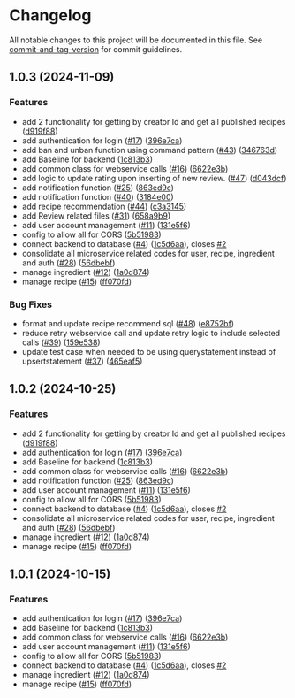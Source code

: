 # Changelog

All notable changes to this project will be documented in this file. See [commit-and-tag-version](https://github.com/absolute-version/commit-and-tag-version) for commit guidelines.

## 1.0.3 (2024-11-09)


### Features

* add 2 functionality for getting by creator Id and get all published recipes ([d919f88](https://github.com/dmss-group3-practice-module/backend/commit/d919f88531a795843a3edbed2377f0c7facaa7ab))
* add authentication for login ([#17](https://github.com/dmss-group3-practice-module/backend/issues/17)) ([396e7ca](https://github.com/dmss-group3-practice-module/backend/commit/396e7ca0739995e1747dc6f2fdb173254300ae08))
* add ban and unban function using command pattern ([#43](https://github.com/dmss-group3-practice-module/backend/issues/43)) ([346763d](https://github.com/dmss-group3-practice-module/backend/commit/346763d7055bf97c963886b337dfc4aadaef1a31))
* add Baseline for backend ([1c813b3](https://github.com/dmss-group3-practice-module/backend/commit/1c813b39198f2d199e0a611b134c177cb425c250))
* add common class for webservice calls ([#16](https://github.com/dmss-group3-practice-module/backend/issues/16)) ([6622e3b](https://github.com/dmss-group3-practice-module/backend/commit/6622e3bbb1d19f46fccb6795ba74b14b2929ebfd))
* add logic to update rating upon inserting of new review. ([#47](https://github.com/dmss-group3-practice-module/backend/issues/47)) ([d043dcf](https://github.com/dmss-group3-practice-module/backend/commit/d043dcf29fce73688264cdb698c2fe27c2a45355))
* add notification function ([#25](https://github.com/dmss-group3-practice-module/backend/issues/25)) ([863ed9c](https://github.com/dmss-group3-practice-module/backend/commit/863ed9cf10f6ce4e91cc9662e1f8f29552680f90))
* add notification function ([#40](https://github.com/dmss-group3-practice-module/backend/issues/40)) ([3184e00](https://github.com/dmss-group3-practice-module/backend/commit/3184e00f13c849cbc83baf72138aef18e33687b0))
* add recipe recommendation ([#44](https://github.com/dmss-group3-practice-module/backend/issues/44)) ([c3a3145](https://github.com/dmss-group3-practice-module/backend/commit/c3a3145b82e961ff25d5a27f6179347434207681))
* add Review related files ([#31](https://github.com/dmss-group3-practice-module/backend/issues/31)) ([658a9b9](https://github.com/dmss-group3-practice-module/backend/commit/658a9b9de61f60165067fc896dc6d0c8d99df943))
* add user account management ([#11](https://github.com/dmss-group3-practice-module/backend/issues/11)) ([131e5f6](https://github.com/dmss-group3-practice-module/backend/commit/131e5f60f6ffb412eb6e5539f79458966562eb85))
* config to allow all for CORS ([5b51983](https://github.com/dmss-group3-practice-module/backend/commit/5b5198316b6d3555d7f7c73b873708ae32258bf6))
* connect backend to database ([#4](https://github.com/dmss-group3-practice-module/backend/issues/4)) ([1c5d6aa](https://github.com/dmss-group3-practice-module/backend/commit/1c5d6aa303f3942b0d2cd70e79cd0b9294703b80)), closes [#2](https://github.com/dmss-group3-practice-module/backend/issues/2)
* consolidate all microservice related codes for user, recipe, ingredient and auth ([#28](https://github.com/dmss-group3-practice-module/backend/issues/28)) ([56dbebf](https://github.com/dmss-group3-practice-module/backend/commit/56dbebf0c04ebed8d28a6845ed3436757dbbea18))
* manage ingredient ([#12](https://github.com/dmss-group3-practice-module/backend/issues/12)) ([1a0d874](https://github.com/dmss-group3-practice-module/backend/commit/1a0d87455ba16a334583ef9766019db19eba8be7))
* manage recipe ([#15](https://github.com/dmss-group3-practice-module/backend/issues/15)) ([ff070fd](https://github.com/dmss-group3-practice-module/backend/commit/ff070fd37b99e435541424136b67df7c7f8e445e))


### Bug Fixes

* format and update recipe recommend sql ([#48](https://github.com/dmss-group3-practice-module/backend/issues/48)) ([e8752bf](https://github.com/dmss-group3-practice-module/backend/commit/e8752bf59f5e45a7b708635f4f5c86e192779b08))
* reduce retry webservice call and update retry logic to include selected calls ([#39](https://github.com/dmss-group3-practice-module/backend/issues/39)) ([159e538](https://github.com/dmss-group3-practice-module/backend/commit/159e53887b3a6e33b4efb3b7cdd1c1d51d024dfe))
* update test case when needed to be using querystatement instead of upsertstatement ([#37](https://github.com/dmss-group3-practice-module/backend/issues/37)) ([465eaf5](https://github.com/dmss-group3-practice-module/backend/commit/465eaf52a477d63146e2f71708ce707335e60663))

## 1.0.2 (2024-10-25)


### Features

* add 2 functionality for getting by creator Id and get all published recipes ([d919f88](https://github.com/dmss-group3-practice-module/backend/commit/d919f88531a795843a3edbed2377f0c7facaa7ab))
* add authentication for login ([#17](https://github.com/dmss-group3-practice-module/backend/issues/17)) ([396e7ca](https://github.com/dmss-group3-practice-module/backend/commit/396e7ca0739995e1747dc6f2fdb173254300ae08))
* add Baseline for backend ([1c813b3](https://github.com/dmss-group3-practice-module/backend/commit/1c813b39198f2d199e0a611b134c177cb425c250))
* add common class for webservice calls ([#16](https://github.com/dmss-group3-practice-module/backend/issues/16)) ([6622e3b](https://github.com/dmss-group3-practice-module/backend/commit/6622e3bbb1d19f46fccb6795ba74b14b2929ebfd))
* add notification function ([#25](https://github.com/dmss-group3-practice-module/backend/issues/25)) ([863ed9c](https://github.com/dmss-group3-practice-module/backend/commit/863ed9cf10f6ce4e91cc9662e1f8f29552680f90))
* add user account management ([#11](https://github.com/dmss-group3-practice-module/backend/issues/11)) ([131e5f6](https://github.com/dmss-group3-practice-module/backend/commit/131e5f60f6ffb412eb6e5539f79458966562eb85))
* config to allow all for CORS ([5b51983](https://github.com/dmss-group3-practice-module/backend/commit/5b5198316b6d3555d7f7c73b873708ae32258bf6))
* connect backend to database ([#4](https://github.com/dmss-group3-practice-module/backend/issues/4)) ([1c5d6aa](https://github.com/dmss-group3-practice-module/backend/commit/1c5d6aa303f3942b0d2cd70e79cd0b9294703b80)), closes [#2](https://github.com/dmss-group3-practice-module/backend/issues/2)
* consolidate all microservice related codes for user, recipe, ingredient and auth ([#28](https://github.com/dmss-group3-practice-module/backend/issues/28)) ([56dbebf](https://github.com/dmss-group3-practice-module/backend/commit/56dbebf0c04ebed8d28a6845ed3436757dbbea18))
* manage ingredient ([#12](https://github.com/dmss-group3-practice-module/backend/issues/12)) ([1a0d874](https://github.com/dmss-group3-practice-module/backend/commit/1a0d87455ba16a334583ef9766019db19eba8be7))
* manage recipe ([#15](https://github.com/dmss-group3-practice-module/backend/issues/15)) ([ff070fd](https://github.com/dmss-group3-practice-module/backend/commit/ff070fd37b99e435541424136b67df7c7f8e445e))

## 1.0.1 (2024-10-15)


### Features

* add authentication for login ([#17](https://github.com/dmss-group3-practice-module/backend/issues/17)) ([396e7ca](https://github.com/dmss-group3-practice-module/backend/commit/396e7ca0739995e1747dc6f2fdb173254300ae08))
* add Baseline for backend ([1c813b3](https://github.com/dmss-group3-practice-module/backend/commit/1c813b39198f2d199e0a611b134c177cb425c250))
* add common class for webservice calls ([#16](https://github.com/dmss-group3-practice-module/backend/issues/16)) ([6622e3b](https://github.com/dmss-group3-practice-module/backend/commit/6622e3bbb1d19f46fccb6795ba74b14b2929ebfd))
* add user account management ([#11](https://github.com/dmss-group3-practice-module/backend/issues/11)) ([131e5f6](https://github.com/dmss-group3-practice-module/backend/commit/131e5f60f6ffb412eb6e5539f79458966562eb85))
* config to allow all for CORS ([5b51983](https://github.com/dmss-group3-practice-module/backend/commit/5b5198316b6d3555d7f7c73b873708ae32258bf6))
* connect backend to database ([#4](https://github.com/dmss-group3-practice-module/backend/issues/4)) ([1c5d6aa](https://github.com/dmss-group3-practice-module/backend/commit/1c5d6aa303f3942b0d2cd70e79cd0b9294703b80)), closes [#2](https://github.com/dmss-group3-practice-module/backend/issues/2)
* manage ingredient ([#12](https://github.com/dmss-group3-practice-module/backend/issues/12)) ([1a0d874](https://github.com/dmss-group3-practice-module/backend/commit/1a0d87455ba16a334583ef9766019db19eba8be7))
* manage recipe ([#15](https://github.com/dmss-group3-practice-module/backend/issues/15)) ([ff070fd](https://github.com/dmss-group3-practice-module/backend/commit/ff070fd37b99e435541424136b67df7c7f8e445e))
